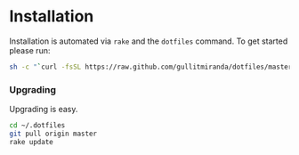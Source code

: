 # Installation

Installation is automated via `rake` and the `dotfiles` command. To get
started please run:

```bash
sh -c "`curl -fsSL https://raw.github.com/gullitmiranda/dotfiles/master/install.sh`"
```

### Upgrading

Upgrading is easy.

```bash
cd ~/.dotfiles
git pull origin master
rake update
```

